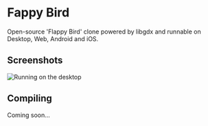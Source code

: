 Fappy Bird
==========

Open-source 'Flappy Bird' clone powered by libgdx and runnable on Desktop, Web, Android and iOS.


Screenshots
-----------

![Running on the desktop](http://i.imgur.com/nPvJCUN.png?1)

Compiling
---------

Coming soon...
